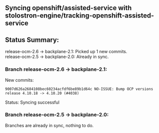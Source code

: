 ## Syncing openshift/assisted-service with stolostron-engine/tracking-openshift-assisted-service

## Status Summary:

release-ocm-2.6 -> backplane-2.1: Picked up 1 new commits.  
release-ocm-2.5 -> backplane-2.0: Already in sync.  

### Branch release-ocm-2.6 -> backplane-2.1:

New commits:

```
9007d626a2684108bec60234acfdf6be89b1d64c NO-ISSUE: Bump OCP versions release 4.10.18 -> 4.10.20 (#4038)
```

Status: Syncing successful

### Branch release-ocm-2.5 -> backplane-2.0:

Branches are already in sync, nothing to do.
